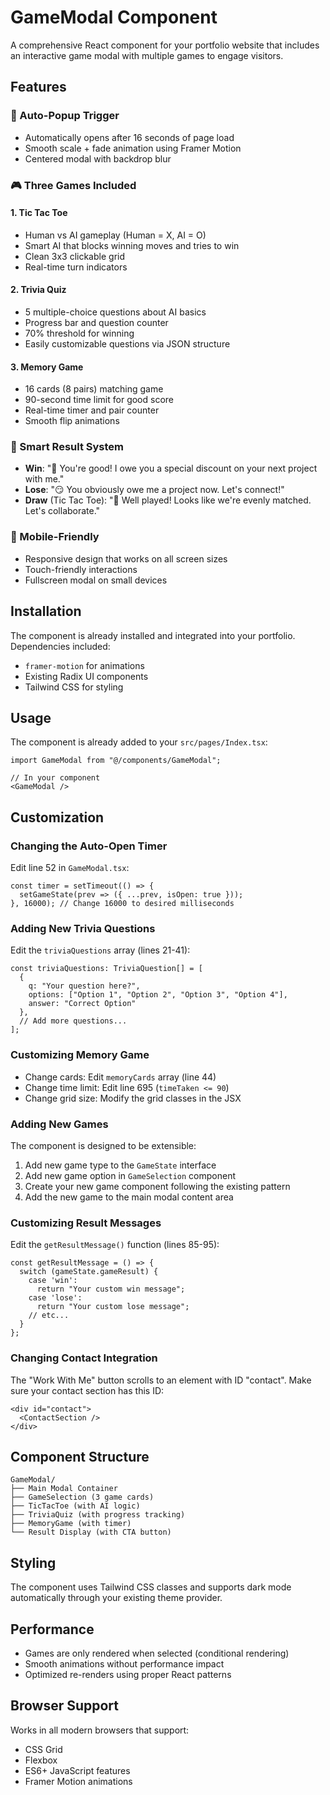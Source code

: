 # GameModal Component

A comprehensive React component for your portfolio website that includes an interactive game modal with multiple games to engage visitors.

## Features

### 🚦 Auto-Popup Trigger
- Automatically opens after 16 seconds of page load
- Smooth scale + fade animation using Framer Motion
- Centered modal with backdrop blur

### 🎮 Three Games Included

#### 1. Tic Tac Toe
- Human vs AI gameplay (Human = X, AI = O)
- Smart AI that blocks winning moves and tries to win
- Clean 3x3 clickable grid
- Real-time turn indicators

#### 2. Trivia Quiz
- 5 multiple-choice questions about AI basics
- Progress bar and question counter
- 70% threshold for winning
- Easily customizable questions via JSON structure

#### 3. Memory Game
- 16 cards (8 pairs) matching game
- 90-second time limit for good score
- Real-time timer and pair counter
- Smooth flip animations

### 🎯 Smart Result System
- **Win**: "🎉 You're good! I owe you a special discount on your next project with me."
- **Lose**: "😏 You obviously owe me a project now. Let's connect!"
- **Draw** (Tic Tac Toe): "🤝 Well played! Looks like we're evenly matched. Let's collaborate."

### 📱 Mobile-Friendly
- Responsive design that works on all screen sizes
- Touch-friendly interactions
- Fullscreen modal on small devices

## Installation

The component is already installed and integrated into your portfolio. Dependencies included:
- `framer-motion` for animations
- Existing Radix UI components
- Tailwind CSS for styling

## Usage

The component is already added to your `src/pages/Index.tsx`:

```tsx
import GameModal from "@/components/GameModal";

// In your component
<GameModal />
```

## Customization

### Changing the Auto-Open Timer
Edit line 52 in `GameModal.tsx`:
```tsx
const timer = setTimeout(() => {
  setGameState(prev => ({ ...prev, isOpen: true }));
}, 16000); // Change 16000 to desired milliseconds
```

### Adding New Trivia Questions
Edit the `triviaQuestions` array (lines 21-41):
```tsx
const triviaQuestions: TriviaQuestion[] = [
  {
    q: "Your question here?",
    options: ["Option 1", "Option 2", "Option 3", "Option 4"],
    answer: "Correct Option"
  },
  // Add more questions...
];
```

### Customizing Memory Game
- Change cards: Edit `memoryCards` array (line 44)
- Change time limit: Edit line 695 (`timeTaken <= 90`)
- Change grid size: Modify the grid classes in the JSX

### Adding New Games
The component is designed to be extensible:

1. Add new game type to the `GameState` interface
2. Add new game option in `GameSelection` component
3. Create your new game component following the existing pattern
4. Add the new game to the main modal content area

### Customizing Result Messages
Edit the `getResultMessage()` function (lines 85-95):
```tsx
const getResultMessage = () => {
  switch (gameState.gameResult) {
    case 'win':
      return "Your custom win message";
    case 'lose':
      return "Your custom lose message";
    // etc...
  }
};
```

### Changing Contact Integration
The "Work With Me" button scrolls to an element with ID "contact". Make sure your contact section has this ID:
```tsx
<div id="contact">
  <ContactSection />
</div>
```

## Component Structure

```
GameModal/
├── Main Modal Container
├── GameSelection (3 game cards)
├── TicTacToe (with AI logic)
├── TriviaQuiz (with progress tracking)
├── MemoryGame (with timer)
└── Result Display (with CTA button)
```

## Styling

The component uses Tailwind CSS classes and supports dark mode automatically through your existing theme provider.

## Performance

- Games are only rendered when selected (conditional rendering)
- Smooth animations without performance impact
- Optimized re-renders using proper React patterns

## Browser Support

Works in all modern browsers that support:
- CSS Grid
- Flexbox
- ES6+ JavaScript features
- Framer Motion animations
